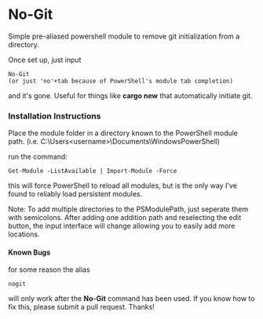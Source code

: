 # No-Git
Simple pre-aliased powershell module to remove git initialization from a directory. 

Once set up, just input 
```
No-Git
(or just 'no'+tab because of PowerShell's module tab completion)
```
and it's gone. Useful for things like **cargo new** that automatically initiate git.


### Installation Instructions
Place the module folder in a directory known to the PowerShell module path. (i.e. C:\Users\<username>\Documents\WindowsPowerShell)

run the command:
```
Get-Module -ListAvailable | Import-Module -Force
```
this will force PowerShell to reload all modules, but is the only way I've found to reliably load persistent modules.

Note: To add multiple directories to the PSModulePath, just seperate them with semicolons. After adding one addition path and reselecting the edit button, the input interface will change allowing you to easily add more locations. 



#### Known Bugs
for some reason the alias 
```
nogit
```
will only work after the **No-Git** command has been used. If you know how to fix this, please submit a pull request. Thanks! 
